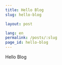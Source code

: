```yaml
---
title: Hello Blog
slug: hello-blog

layout: post

lang: en
permalink: /posts/:slug
page_id: hello-blog
---
```


Hello Blog
